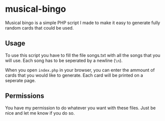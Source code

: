 # musical-bingo

Musical bingo is a simple PHP script I made to make it easy to generate fully random cards that
could be used.

## Usage

To use this script you have to fill the file songs.txt with all the songs that you will use. Each
song has to be seperated by a newline (`\n`).

When you open `index.php` in your browser, you can enter the ammount of cards that you would like
to generate. Each card will be printed on a seperate page.

## Permissions

You have my permission to do whatever you want with these files. Just be nice and let me know if
you do so.

